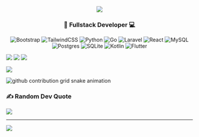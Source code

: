 <h1 align="center">
  <a href="https://git.io/typing-svg">
    <img src="https://readme-typing-svg.herokuapp.com/?lines=Hello,+Everyone!+👋.;I'm+Duwi+Anjar.;Nice+to+meet+you!&center=true&size=35">
  </a>
</h1>


### <div align="center">🚀 Fullstack Developer 💻 </div>

<div align="center">

![Bootstrap](https://img.shields.io/badge/bootstrap-%238511FA.svg?style=for-the-badge&logo=bootstrap&logoColor=white)  ![TailwindCSS](https://img.shields.io/badge/tailwindcss-%2338B2AC.svg?style=for-the-badge&logo=tailwind-css&logoColor=white)  ![Python](https://img.shields.io/badge/python-3670A0?style=for-the-badge&logo=python&logoColor=ffdd54)  ![Go](https://img.shields.io/badge/go-%2300ADD8.svg?style=for-the-badge&logo=go&logoColor=white)  ![Laravel](https://img.shields.io/badge/laravel-%23FF2D20.svg?style=for-the-badge&logo=laravel&logoColor=white)  ![React](https://img.shields.io/badge/react-%2320232a.svg?style=for-the-badge&logo=react&logoColor=%2361DAFB)  ![MySQL](https://img.shields.io/badge/mysql-4479A1.svg?style=for-the-badge&logo=mysql&logoColor=white)  ![Postgres](https://img.shields.io/badge/postgres-%23316192.svg?style=for-the-badge&logo=postgresql&logoColor=white)  ![SQLite](https://img.shields.io/badge/sqlite-%2307405e.svg?style=for-the-badge&logo=sqlite&logoColor=white)  ![Kotlin](https://img.shields.io/badge/kotlin-%237F52FF.svg?style=for-the-badge&logo=kotlin&logoColor=white)  ![Flutter](https://img.shields.io/badge/flutter-%2302569B.svg?style=for-the-badge&logo=flutter&logoColor=white)  

</div>

![](https://github-readme-stats.vercel.app/api?username=Duwianjar&theme=dark&hide_border=true&include_all_commits=false&count_private=false) ![](https://github-readme-streak-stats.herokuapp.com/?user=Duwianjar&theme=dark&hide_border=true) ![](https://github-readme-stats.vercel.app/api/top-langs/?username=Duwianjar&theme=dark&hide_border=true&include_all_commits=false&count_private=false&layout=compact)

![](https://github-profile-trophy.vercel.app/?username=Duwianjar&theme=radical&no-frame=false&no-bg=true&margin-w=4)

<picture>
  <source media="(prefers-color-scheme: dark)" srcset="https://raw.githubusercontent.com/Duwianjar/Duwianjar/output/github-contribution-grid-snake-dark.svg">
  <source media="(prefers-color-scheme: light)" srcset="https://raw.githubusercontent.com/Duwianjar/Duwianjar/output/github-contribution-grid-snake.svg">
  <img alt="github contribution grid snake animation" src="https://raw.githubusercontent.com/Duwianjar/Duwianjar/output/github-contribution-grid-snake.svg">
</picture>

### ✍️ Random Dev Quote

![](https://quotes-github-readme.vercel.app/api?type=horizontal&theme=radical)

---

[![](https://visitcount.itsvg.in/api?id=Duwianjar&icon=0&color=0)](https://visitcount.itsvg.in)

<!-- Proudly created with GPRM ( https://gprm.itsvg.in ) -->
